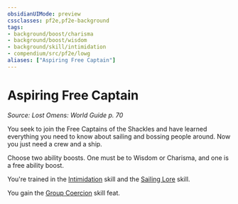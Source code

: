 ```yaml
---
obsidianUIMode: preview
cssclasses: pf2e,pf2e-background
tags:
- background/boost/charisma
- background/boost/wisdom
- background/skill/intimidation
- compendium/src/pf2e/lowg
aliases: ["Aspiring Free Captain"]
---
```

# Aspiring Free Captain
*Source: Lost Omens: World Guide p. 70*  

You seek to join the Free Captains of the Shackles and have learned everything you need to know about sailing and bossing people around. Now you just need a crew and a ship.

Choose two ability boosts. One must be to Wisdom or Charisma, and one is a free ability boost.

You're trained in the [Intimidation](compendium/skills.md#Intimidation) skill and the [Sailing Lore](compendium/skills.md#Lore) skill.

You gain the [Group Coercion](compendium/feats/group-coercion.md) skill feat.